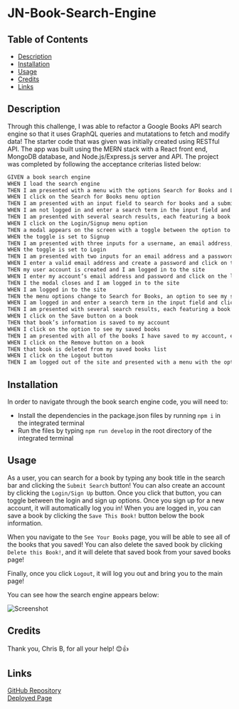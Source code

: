 # JN-Book-Search-Engine


## Table of Contents

- [Description](#description)
- [Installation](#installation)
- [Usage](#usage)
- [Credits](#credits)
- [Links](#links)


## Description

Through this challenge, I was able to refactor a Google Books API search engine so that it uses GraphQL queries and mutatations to fetch and modify data! The starter code that was given was initially created using RESTful API. The app was built using the MERN stack with a React front end, MongoDB database, and Node.js/Express.js server and API. The project was completed by following the acceptance criterias listed below:

```md
GIVEN a book search engine
WHEN I load the search engine
THEN I am presented with a menu with the options Search for Books and Login/Signup and an input field to search for books and a submit button
WHEN I click on the Search for Books menu option
THEN I am presented with an input field to search for books and a submit button
WHEN I am not logged in and enter a search term in the input field and click the submit button
THEN I am presented with several search results, each featuring a book’s title, author, description, image, and a link to that book on the Google Books site
WHEN I click on the Login/Signup menu option
THEN a modal appears on the screen with a toggle between the option to log in or sign up
WHEN the toggle is set to Signup
THEN I am presented with three inputs for a username, an email address, and a password, and a signup button
WHEN the toggle is set to Login
THEN I am presented with two inputs for an email address and a password and login button
WHEN I enter a valid email address and create a password and click on the signup button
THEN my user account is created and I am logged in to the site
WHEN I enter my account’s email address and password and click on the login button
THEN I the modal closes and I am logged in to the site
WHEN I am logged in to the site
THEN the menu options change to Search for Books, an option to see my saved books, and Logout
WHEN I am logged in and enter a search term in the input field and click the submit button
THEN I am presented with several search results, each featuring a book’s title, author, description, image, and a link to that book on the Google Books site and a button to save a book to my account
WHEN I click on the Save button on a book
THEN that book’s information is saved to my account
WHEN I click on the option to see my saved books
THEN I am presented with all of the books I have saved to my account, each featuring the book’s title, author, description, image, and a link to that book on the Google Books site and a button to remove a book from my account
WHEN I click on the Remove button on a book
THEN that book is deleted from my saved books list
WHEN I click on the Logout button
THEN I am logged out of the site and presented with a menu with the options Search for Books and Login/Signup and an input field to search for books and a submit button  
```


## Installation
In order to navigate through the book search engine code, you will need to:

- Install the dependencies in the package.json files by running `npm i` in the integrated terminal <br>
- Run the files by typing `npm run develop` in the root directory of the integrated terminal <br>


## Usage

As a user, you can search for a book by typing any book title in the search bar and clicking the ```Submit Search``` button! You can also create an account by clicking the ```Login/Sign Up``` button. Once you click that button, you can toggle between the login and sign up options. Once you sign up for a new account, it will automatically log you in! When you are logged in, you can save a book by clicking the ```Save This Book!``` button below the book information. 

When you navigate to the ```See Your Books``` page, you will be able to see all of the books that you saved! You can also delete the saved book by clicking ```Delete this Book!```, and it will delete that saved book from your saved books page!

Finally, once you click ```Logout```, it will log you out and bring you to the main page!

You can see how the search engine appears below:

![Screenshot]()


## Credits

Thank you, Chris B, for all your help! 😊👍


## Links

[GitHub Repository](https://github.com/jkimys2/JN-Book-Search-Engine) <br>
[Deployed Page](https://jn-book-search-engine.onrender.com)
